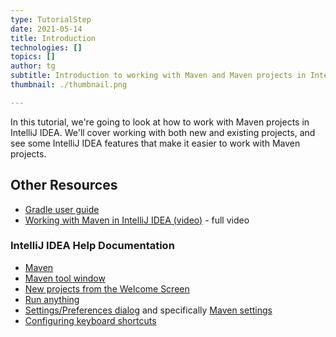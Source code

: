 ```yaml
---
type: TutorialStep
date: 2021-05-14
title: Introduction
technologies: []
topics: []
author: tg
subtitle: Introduction to working with Maven and Maven projects in IntelliJ IDEA
thumbnail: ./thumbnail.png

---
```


In this tutorial, we're going to look at how to work with Maven projects in IntelliJ IDEA. We'll cover working with both new and existing projects, and see some IntelliJ IDEA features that make it easier to work with Maven projects.

## Other Resources
- [Gradle user guide](https://docs.gradle.org/current/userguide/userguide.html)
- [Working with Maven in IntelliJ IDEA (video)](https://youtu.be/pt3uB0sd5kY) - full video
 
### IntelliJ IDEA Help Documentation
 - [Maven](https://www.jetbrains.com/help/idea/maven-support.html)
 - [Maven tool window](https://www.jetbrains.com/help/idea/maven-projects-tool-window.html)
 - [New projects from the Welcome Screen](https://www.jetbrains.com/help/idea/new-project-wizard.html)
 - [Run anything](https://www.jetbrains.com/help/idea/running-anything.html) 
 - [Settings/Preferences dialog](https://www.jetbrains.com/help/idea/settings-preferences-dialog.html) and specifically [Maven settings](https://www.jetbrains.com/help/idea/maven.html)
 - [Configuring keyboard shortcuts](https://www.jetbrains.com/help/idea/configuring-keyboard-and-mouse-shortcuts.html#add-keyboard-shortcut)
